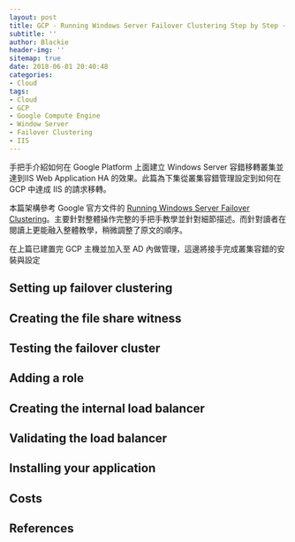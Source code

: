 ```yaml
---
layout: post
title: GCP - Running Windows Server Failover Clustering Step by Step - Part 2
subtitle: ''
author: Blackie
header-img: ''
sitemap: true
date: 2018-06-01 20:40:48
categories:
- Cloud
tags:
- Cloud
- GCP
- Google Compute Engine
- Window Server
- Failover Clustering
- IIS
---
```

手把手介紹如何在 Google Platform 上面建立 Windows Server 容錯移轉叢集並達到IIS Web Application HA 的效果。此篇為下集從叢集容錯管理設定到如何在 GCP 中達成 IIS 的請求移轉。

<!-- More -->

本篇架構參考 Google 官方文件的 [Running Windows Server Failover Clustering](https://cloud.google.com/compute/docs/tutorials/running-windows-server-failover-clustering)。主要針對整體操作完整的手把手教學並針對細節描述。而針對讀者在閱讀上更能融入整體教學，稍微調整了原文的順序。

在上篇已建置完 GCP 主機並加入至 AD 內做管理，這邊將接手完成叢集容錯的安裝與設定

## Setting up failover clustering ##

## Creating the file share witness ##

## Testing the failover cluster ##

## Adding a role ##

## Creating the internal load balancer ##

## Validating the load balancer ##

## Installing your application ##

## Costs ##

## References ##
